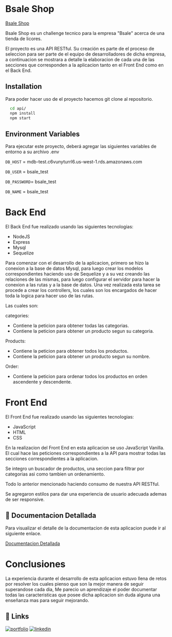 # Bsale Shop

[Bsale Shop](https://bsale-test-iota.vercel.app/)

Bsale Shop es un challenge tecnico para la empresa "Bsale" acerca de una tienda de licores.

El proyecto es una API RESTful. Su creación es parte de el proceso de seleccion para ser parte de el equipo de desarrolladores de dicha empresa, a continuacion se mostrara a detalle la elaboracion de cada una de las secciones que corresponden a la aplicacion tanto en el Front End como en el Back End.

## Installation

Para poder hacer uso de el proyecto hacemos git clone al repositorio.

```bash
  cd api/
  npm install
  npm start
```

## Environment Variables

Para ejecutar este proyecto, deberá agregar las siguientes variables de entorno a su archivo .env

`DB_HOST` = mdb-test.c6vunyturrl6.us-west-1.rds.amazonaws.com

`DB_USER` = bsale_test

`DB_PASSWORD`=  bsale_test

`DB_NAME` = bsale_test

# Back End

El Back End fue realizado usando las siguientes tecnologias:

- NodeJS
- Express
- Mysql
- Sequelize

Para comenzar con el desarrollo de la aplicacion, primero se hizo la conexion a la base de datos Mysql, para luego crear los modelos correspondientes haciendo uso de Sequelize y a su vez creando las relaciones de las mismas, para luego configurar el servidor para hacer la conexion a las rutas y a la base de datos.
Una vez realizada esta tarea se procede a crear los controllers, los cuales son los encargados de hacer toda la logica para hacer uso de las rutas.

Las cuales son:

categories:

- Contiene la peticion para obtener todas las categorias.
- Contiene la peticion para obtener un producto segun su categoria.

Products:

- Contiene la peticion para obtener todos los productos.
- Contiene la peticion para obtener un producto segun su nombre.

Order:

- Contiene la peticion para ordenar todos los productos en orden ascendente y descendente.

# Front End

El Front End fue realizado usando las siguientes tecnologias:

- JavaScript
- HTML
- CSS

En la realizacion del Front End en esta aplicacion se uso JavaScript Vanilla. 
El cual hace las peticiones correspondientes a la API para mostrar todas las secciones correspondientes a la aplicacion.

Se integro un buscador de productos, una seccion para filtrar por categorias asi como tambien un ordenamiento.

Todo lo anterior mencionado haciendo consumo de nuestra API RESTful.

Se agregaron estilos para dar una experiencia de usuario adecuada ademas de ser responsive.

## 🔗 Documentacion Detallada
Para visualizar el detalle de la documentacion de esta aplicacion puede ir al siguiente enlace.

[Documentacion Detallada](https://www.notion.so/Bsale-Shop-Documentaci-n-46e17ef0d97d40a28103ad137c46c44e)

# Conclusiones

La experiencia durante el desarrollo de esta aplicacion estuvo llena de retos por resolver los cuales pienso que son la mejor manera de seguir superandose cada dia,
Me parecio un aprendizaje el poder documentar todas las caracteristicas que posee dicha aplicacion sin duda alguna una enseñanza mas para seguir mejorando.

## 🔗 Links
[![portfolio](https://img.shields.io/badge/my_portfolio-000?style=for-the-badge&logo=ko-fi&logoColor=white)](https://portfolio-julio-cesar.vercel.app/)
[![linkedin](https://img.shields.io/badge/linkedin-0A66C2?style=for-the-badge&logo=linkedin&logoColor=white)](https://www.linkedin.com/in/julio-cesar-pena/)
